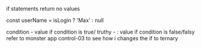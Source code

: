 if statements return no values

const userName = isLogin ? 'Max' : null

condition - value if condition is true/ truthy - : value if condition is false/falsy
refer to monster app control-03 to see how i changes the if to ternary